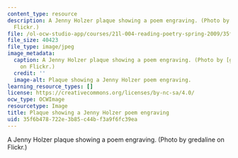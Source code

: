 ```yaml
---
content_type: resource
description: A Jenny Holzer plaque showing a poem engraving. (Photo by gredaline on
  Flickr.)
file: /ol-ocw-studio-app/courses/21l-004-reading-poetry-spring-2009/35f6b478722e3b85c44bf3a9f6fc39ea_21l-004s09.jpg
file_size: 40423
file_type: image/jpeg
image_metadata:
  caption: A Jenny Holzer plaque showing a poem engraving. (Photo by [gredaline](http://www.flickr.com/photos/firefleet/2197237098/)
    on Flickr.)
  credit: ''
  image-alt: Plaque showing a Jenny Holzer poem engraving.
learning_resource_types: []
license: https://creativecommons.org/licenses/by-nc-sa/4.0/
ocw_type: OCWImage
resourcetype: Image
title: Plaque showing a Jenny Holzer poem engraving
uid: 35f6b478-722e-3b85-c44b-f3a9f6fc39ea
---
```

A Jenny Holzer plaque showing a poem engraving. (Photo by gredaline on Flickr.)
